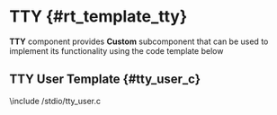 # TTY {#rt_template_tty}

**TTY** component provides **Custom** subcomponent that can be used to implement its functionality using the code template below

## TTY User Template {#tty_user_c}

\include /stdio/tty_user.c
